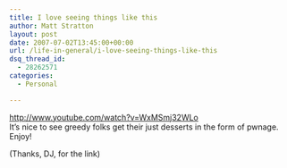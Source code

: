 ```yaml
---
title: I love seeing things like this
author: Matt Stratton
layout: post
date: 2007-07-02T13:45:00+00:00
url: /life-in-general/i-love-seeing-things-like-this
dsq_thread_id:
  - 28262571
categories:
  - Personal

---
```

http://www.youtube.com/watch?v=WxMSmj32WLo  
It&#8217;s nice to see greedy folks get their just desserts in the form of pwnage. Enjoy!

(Thanks, DJ, for the link)